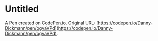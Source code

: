 # Untitled

A Pen created on CodePen.io. Original URL: [https://codepen.io/Danny-Dickmann/pen/ogvaVPd](https://codepen.io/Danny-Dickmann/pen/ogvaVPd).

